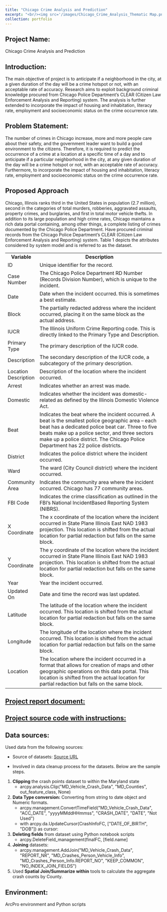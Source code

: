 ```yaml
---
title: "Chicago Crime Analysis and Prediction"
excerpt: "<br/><img src='/images/Chicago_Crime_Analysis_Thematic Map.png'>"      
collection: portfolio
---
```


## Project Name: 
Chicago Crime Analysis and Prediction

## Introduction: 
The main objective of project is to anticipate if a neighborhood in the city, at a given duration of the day will be a crime hotspot or not, with an acceptable rate of accuracy. Research aims to exploit background criminal knowledge procured from Chicago Police Department’s CLEAR (Citizen Law Enforcement Analysis and Reporting) system. The analysis is further extended to incorporate the impact of housing and inhabitation, literacy rate, employment and socioeconomic status on the crime occurrence rate.


## Problem Statement: 
The number of crimes in Chicago increase, more and more people care about their safety, and the government leader want to build a good environment to the citizens. Therefore, it is required to predict the occurrence of a crime at a location at a specific time of a day and to anticipate if a particular neighborhood in the city, at any given duration of the day will be a crime hotspot or not, with an acceptable rate of accuracy. Furthermore, to incorporate the impact of housing and inhabitation, literacy rate, employment and socioeconomic status on the crime occurrence rate.

## Proposed Approach
Chicago, Illinois ranks third in the United States in population (2.7 million), second in the categories of total murders, robberies, aggravated assaults, property crimes, and burglaries, and first in total motor vehicle thefts. In addition to its large population and high crime rates, Chicago maintains a rich data portal containing, among other things, a complete listing of crimes documented by the Chicago Police Department. Have procured criminal records from the Chicago Police Department’s CLEAR (Citizen Law Enforcement Analysis and Reporting) system. Table 1 depicts the attributes considered by system model and is referred to as the dataset.

<table>
      <tr>
          <td align='center'><strong>Variable</strong></td>
          <td align='center'><strong>Description</strong></td>
      </tr>       
       <tr>
          <td width='20%'>ID</td>
          <td width='80%'>Unique identifier for the record.</td>
       </tr>
       <tr>
          <td width='20%'>Case Number</td>
          <td width='80%'>The Chicago Police Department RD Number (Records Division Number), which is unique to the incident.</td>
       </tr>
       <tr>
          <td width='20%'>Date</td>
          <td width='80%'>Date when the incident occurred. this is sometimes a best estimate.</td>
       </tr>
        <tr>
          <td width='20%'>Block</td>
          <td width='80%'>The partially redacted address where the incident occurred, placing it on the same block as the actual address.</td>
       </tr>
       <tr>
          <td width='20%'>IUCR</td>
          <td width='80%'>The Illinois Uniform Crime Reporting code. This is directly linked to the Primary Type and Description.</td>
       </tr>
       <tr>
          <td width='20%'>Primary Type</td>
          <td width='80%'>The primary description of the IUCR code.</td>
       </tr>
        <tr>
          <td width='20%'>Description</td>
          <td width='80%'>The secondary description of the IUCR code, a subcategory of the primary description.</td>
       </tr>
       <tr>
          <td width='20%'>Location Description</td>
          <td width='80%'>Description of the location where the incident occurred.</td>
       </tr>
       <tr>
          <td width='20%'>Arrest</td>
          <td width='80%'>Indicates whether an arrest was made.</td>
       </tr>
        <tr>
          <td width='20%'>Domestic</td>
          <td width='80%'>Indicates whether the incident was domestic-related as defined by the Illinois Domestic Violence Act.</td>
       </tr>
       <tr>
          <td width='20%'>Beat</td>
          <td width='80%'>Indicates the beat where the incident occurred. A beat is the smallest police geographic area – each beat has a dedicated police beat car. Three to five beats make up a police sector, and three sectors make up a police district.
The Chicago Police Department has 22 police districts.
</td>
       </tr>
       <tr>
          <td width='20%'>District</td>
          <td width='80%'>Indicates the police district where the incident occurred.</td>
       </tr>
        <tr>
          <td width='20%'>Ward</td>
          <td width='80%'>The ward (City Council district) where the incident occurred.</td>
       </tr>
       <tr>
          <td width='20%'>Community Area</td>
          <td width='80%'>Indicates the community area where the incident occurred. Chicago has 77 community areas.</td>
       </tr>
       <tr>
          <td width='20%'>FBI Code</td>
          <td width='80%'>Indicates the crime classification as outlined in the FBI’s National IncidentBased Reporting System (NIBRS).</td>
       </tr>
        <tr>
          <td width='20%'>X Coordinate</td>
          <td width='80%'>The x coordinate of the location where the incident occurred in State Plane Illinois East NAD 1983 projection. This location is shifted from the actual location for partial redaction but falls on the same block.</td>
       </tr>
       <tr>
          <td width='20%'>Y Coordinate</td>
          <td width='80%'>The y coordinate of the location where the incident occurred in State Plane Illinois East NAD 1983 projection. This location is shifted from the actual location for partial redaction but falls on the same block.</td>
       </tr>
       <tr>
          <td width='20%'>Year</td>
          <td width='80%'>Year the incident occurred.</td>
       </tr>
        <tr>
          <td width='20%'>Updated On</td>
          <td width='80%'>Date and time the record was last updated.</td>
       </tr>
       <tr>
          <td width='20%'>Latitude</td>
          <td width='80%'>The latitude of the location where the incident occurred. This location is shifted from the actual location for partial redaction but falls on the same block.</td>
       </tr>
       <tr>
          <td width='20%'>Longitude</td>
          <td width='80%'>The longitude of the location where the incident occurred. This location is shifted from the actual location for partial redaction but falls on the same block.</td>
       </tr>
        <tr>
          <td width='20%'>Location</td>
          <td width='80%'>The location where the incident occurred in a format that allows for creation of maps and other geographic operations on this data portal. This location is shifted from the actual location for partial redaction but falls on the same block.</td>
       </tr>
</table>

## <a href="/_pages/ChicagoCrimeAnalysisReport.html">Project report document:</a>
## <a href="/_pages/MD_Vehicle_Crash_Analysis_Sample_Source_Code.html">Project source code with instructions:</a>

## Data sources:
Used data from the following sources: 
 - Source of datasets: <a href="https://data.cityofchicago.org/Public-Safety/Crimes-2001-to-present/ijzp-q8t2">Source URL</a>

- Involved in data cleanup process for the datasets. Below are the sample steps.
1. **Clipping** the crash points dataset to within the Maryland state <br>
    - arcpy.analysis.Clip("MD_Vehicle_Crash_Data", "MD_Counties", out_feature_class, None)
2. **Data Type conversion:** Converting from string to date object and Numeric formats. <br>
    - arcpy.management.ConvertTimeField("MD_Vehicle_Crash_Data", "ACC_DATE", "yyyyMMddHHmmss", "CRASH_DATE", "DATE", "Not Used")
    - with arcpy.da.UpdateCursor(CrashInfoFC, ["DATE_OF_BIRTH", "DOB"]) as cursor:
3. **Deleting fields** from dataset using Python notebook scripts
    - arcpy.DeleteField_management(finalFC, [field.name]
4. **Joining** datasets: <br>
    - arcpy.management.AddJoin("MD_Vehicle_Crash_Data", "REPORT_NR", "MD_Crashes_Person_Vehicle_Info", "MD_Crashes_Person_Info.REPORT_NO", "KEEP_COMMON", "NO_INDEX_JOIN_FIELDS")
5. Used **Spatial Join/Summarize within** tools to calculate the aggregate crash counts by County.



## Environment: 
ArcPro environment and Python scripts

